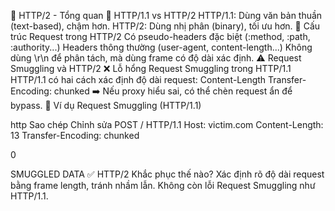 📌 HTTP/2 - Tổng quan
🔹 HTTP/1.1 vs HTTP/2
HTTP/1.1: Dùng văn bản thuần (text-based), chậm hơn.
HTTP/2: Dùng nhị phân (binary), tối ưu hơn.
🔹 Cấu trúc Request trong HTTP/2
Có pseudo-headers đặc biệt (:method, :path, :authority...)
Headers thông thường (user-agent, content-length...)
Không dùng \r\n để phân tách, mà dùng frame có độ dài xác định.
⚠️ Request Smuggling và HTTP/2
❌ Lỗ hổng Request Smuggling trong HTTP/1.1
HTTP/1.1 có hai cách xác định độ dài request:
Content-Length
Transfer-Encoding: chunked
➡️ Nếu proxy hiểu sai, có thể chèn request ẩn để bypass.
📌 Ví dụ Request Smuggling (HTTP/1.1)

http
Sao chép
Chỉnh sửa
POST / HTTP/1.1
Host: victim.com
Content-Length: 13
Transfer-Encoding: chunked

0

SMUGGLED DATA
✅ HTTP/2 Khắc phục thế nào?
Xác định rõ độ dài request bằng frame length, tránh nhầm lẫn.
Không còn lỗi Request Smuggling như HTTP/1.1.
